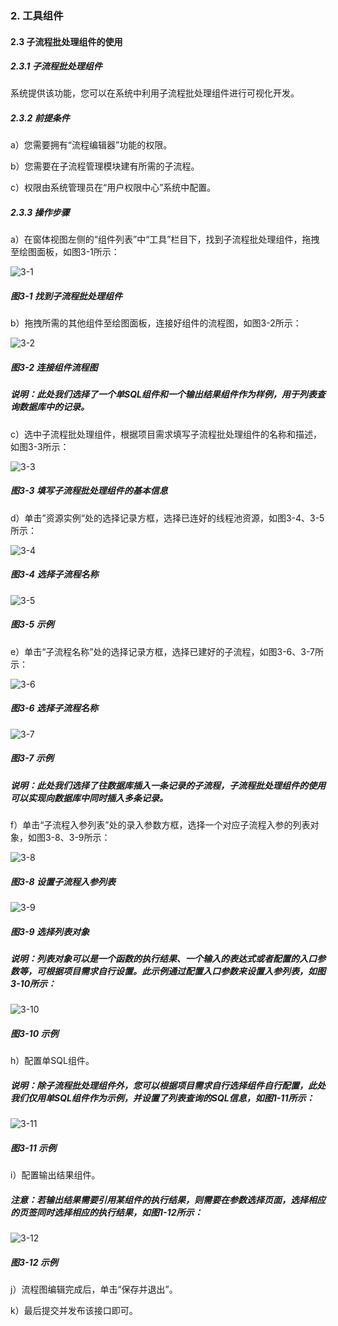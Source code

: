 ### 2. 工具组件

#### 2.3 子流程批处理组件的使用

##### 2.3.1 子流程批处理组件

系统提供该功能，您可以在系统中利用子流程批处理组件进行可视化开发。

##### 2.3.2 前提条件

a）您需要拥有“流程编辑器”功能的权限。

b）您需要在子流程管理模块建有所需的子流程。

c）权限由系统管理员在“用户权限中心”系统中配置。

##### 2.3.3 操作步骤

a）在窗体视图左侧的“组件列表”中“工具”栏目下，找到子流程批处理组件，拖拽至绘图面板，如图3-1所示：

![3-1](https://www.feisuanyz.com/fsimage/zc-image/cz_22_1_7_1.png)

##### 图3-1 找到子流程批处理组件

b）拖拽所需的其他组件至绘图面板，连接好组件的流程图，如图3-2所示：

![3-2](https://www.feisuanyz.com/fsimage/zc-image/cz_22_1_7_2.png)

##### 图3-2 连接组件流程图

##### 说明：此处我们选择了一个单SQL组件和一个输出结果组件作为样例，用于列表查询数据库中的记录。

c）选中子流程批处理组件，根据项目需求填写子流程批处理组件的名称和描述，如图3-3所示：

![3-3](https://www.feisuanyz.com/fsimage/zc-image/cz_22_1_7_3.png)

##### 图3-3 填写子流程批处理组件的基本信息

d）单击”资源实例“处的选择记录方框，选择已连好的线程池资源，如图3-4、3-5所示：

![3-4](https://www.feisuanyz.com/fsimage/zc-image/cz_22_1_7_4.png)

##### 图3-4 选择子流程名称

![3-5](https://www.feisuanyz.com/fsimage/zc-image/cz_22_1_7_5.png)

##### 图3-5 示例

e）单击“子流程名称”处的选择记录方框，选择已建好的子流程，如图3-6、3-7所示：

![3-6](https://www.feisuanyz.com/fsimage/zc-image/cz_22_1_7_6.png)

##### 图3-6 选择子流程名称

![3-7](https://www.feisuanyz.com/fsimage/zc-image/cz_22_1_7_7.png)

##### 图3-7 示例

##### 说明：此处我们选择了往数据库插入一条记录的子流程，子流程批处理组件的使用可以实现向数据库中同时插入多条记录。

f）单击“子流程入参列表”处的录入参数方框，选择一个对应子流程入参的列表对象，如图3-8、3-9所示：

![3-8](https://www.feisuanyz.com/fsimage/zc-image/cz_22_1_7_8.png)

##### 图3-8 设置子流程入参列表

![3-9](https://www.feisuanyz.com/fsimage/zc-image/cz_22_1_7_9.png)

##### 图3-9 选择列表对象

##### 说明：列表对象可以是一个函数的执行结果、一个输入的表达式或者配置的入口参数等，可根据项目需求自行设置。此示例通过配置入口参数来设置入参列表，如图3-10所示：

![3-10](https://www.feisuanyz.com/fsimage/zc-image/cz_22_1_7_10.png)

##### 图3-10 示例

h）配置单SQL组件。

##### 说明：除子流程批处理组件外，您可以根据项目需求自行选择组件自行配置，此处我们仅用单SQL组件作为示例，并设置了列表查询的SQL信息，如图1-11所示：

![3-11](https://www.feisuanyz.com/fsimage/zc-image/cz_22_1_6_8.png)

##### 图3-11 示例

i）配置输出结果组件。

##### 注意：若输出结果需要引用某组件的执行结果，则需要在参数选择页面，选择相应的页签同时选择相应的执行结果，如图1-12所示：

![3-12](https://www.feisuanyz.com/fsimage/zc-image/cz_22_1_6_9.png)

##### 图3-12 示例

j）流程图编辑完成后，单击“保存并退出”。

k）最后提交并发布该接口即可。
